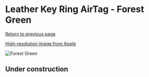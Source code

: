 # Leather Key Ring AirTag - Forest Green

[Return to previous page](/airtag)

[High-resolution image from Apple](https://store.storeimages.cdn-apple.com/8756/as-images.apple.com/is/MM013?wid=4500&hei=4500&fmt=png)

<div style="width: 500px"><img src="/everyphone/MM013.png" alt="Forest Green"></div>

## Under construction
